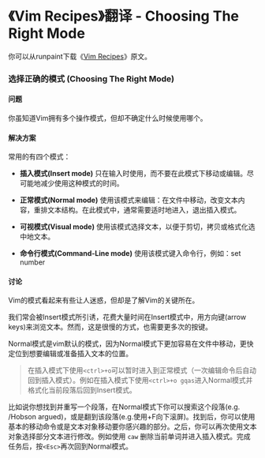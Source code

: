 《Vim Recipes》翻译 - Choosing The Right Mode
==================

你可以从runpaint下载《[Vim Recipes](https://github.com/runpaint/vim-recipes)》原文。

### 选择正确的模式 (Choosing The Right Mode)

#### 问题

你虽知道Vim拥有多个操作模式，但却不确定什么时候使用哪个。

#### 解决方案

常用的有四个模式：

- **插入模式(Insert mode)**
  只在输入时使用，而不要在此模式下移动或编辑。尽可能地减少使用这种模式的时间。

- **正常模式(Normal mode)**
  使用该模式来编辑：在文件中移动，改变文本内容，重排文本结构。在此模式中，通常需要适时地进入，退出插入模式。

- **可视模式(Visual mode)**
  使用该模式选择文本，以便于剪切，拷贝或格式化选中地文本。

- **命令行模式(Command-Line mode)**
  使用该模式键入命令行，例如：set number

#### 讨论

Vim的模式看起来有些让人迷惑，但却是了解Vim的关键所在。

我们常会被Insert模式所引诱，花费大量时间在Insert模式中，用方向键(arrow keys)来浏览文本。然而，这是很慢的方式，也需要更多次的按键。

Normal模式是vim默认的模式，因为Normal模式下更加容易在文件中移动，更快定位到想要编辑或准备插入文本的位置。

> 在插入模式下使用`<ctrl>+o`可以暂时进入到正常模式（一次编辑命令后自动回到插入模式）。例如在插入模式下使用`<ctrl>+o gqas`进入Normal模式并格式化当前段落后回到Insert模式。

比如说你想找到并重写一个段落，在Normal模式下你可以搜索这个段落(e.g. /Hobson argued)，或是翻到该段落(e.g.使用<ctrl>+F向下滚屏)。找到后，你可以使用基本的移动命令或是文本对象移动要你感兴趣的部分。之后，你可以再次使用文本对象选择部分文本进行修改。例如使用 `caw` 删除当前单词并进入插入模式。完成任务后，按`<Esc>`再次回到Normal模式。
